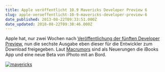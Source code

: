 ```yaml
---
title: Apple veröffentlicht 10.9 Mavericks Developer Preview 6
slug: apple-veroeffentlicht-10-9-mavericks-developer-preview-6
date_published: 2013-08-22T09:33:51.000Z
date_updated: 2018-08-22T09:38:46.000Z
---
```


Apple hat, nur zwei Wochen nach [Veröffentlichung der fünften Developer Preview](__GHOST_URL__/mavericks-beta-fuenf-jetzt-auch-mit-ibooks/), nun die sechste Ausgabe eben dieser für die Entwickler zum Download freigegeben. Laut [Macrumors](http://www.macrumors.com/2013/08/21/apple-releases-os-x-mavericks-developer-preview-6/) sind als Neuerungen die iBooks App und eine neue Beta von iPhoto mit an Bord.

[![mavericks](//picdump.thafaker.de/2013/08/mavericks.jpg)](__GHOST_URL__/apple-veroeffentlicht-10-9-mavericks-developer-preview-6/mavericks-2/)
